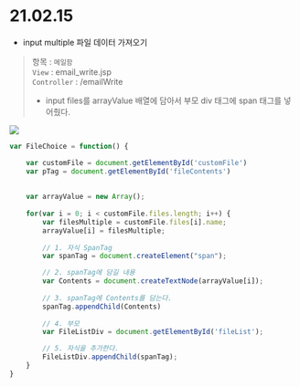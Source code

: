 
# 21.02.15
- input multiple 파일 데이터 가져오기

> 항목 : `메일함` <br>
> `View` : email_write.jsp <br>
> `Controller` : /emailWrite<br>
> - input files를 arrayValue 배열에 담아서 부모 div 태그에 span 태그를 넣어줬다.

![](https://images.velog.io/images/withcolinsong/post/70669137-c8d5-44c4-b695-542c92632d18/ezgif.com-gif-maker%20(2).gif)

```js
var FileChoice = function() {

	var customFile = document.getElementById('customFile')		
	var pTag = document.getElementById('fileContents')
	
	
	var arrayValue = new Array();
	
	for(var i = 0; i < customFile.files.length; i++) {
		var filesMultiple = customFile.files[i].name;
		arrayValue[i] = filesMultiple;
		
		// 1. 자식 SpanTag
		var spanTag = document.createElement("span");

        // 2. spanTag에 담길 내용
		var Contents = document.createTextNode(arrayValue[i]);
		
        // 3. spanTag에 Contents를 담는다.
		spanTag.appendChild(Contents)
		
		// 4. 부모
		var FileListDiv = document.getElementById('fileList');

        // 5. 자식을 추가한다.
		FileListDiv.appendChild(spanTag);
	}
}
```